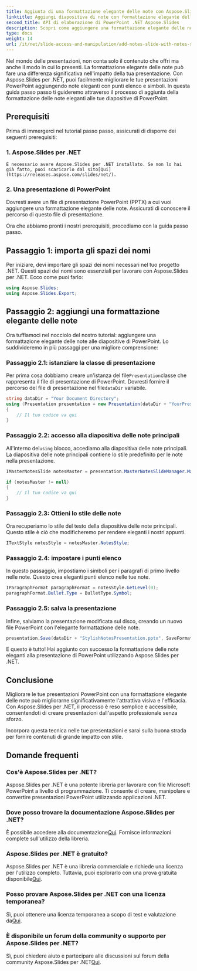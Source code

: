 ```yaml
---
title: Aggiunta di una formattazione elegante delle note con Aspose.Slides per .NET
linktitle: Aggiungi diapositiva di note con formattazione elegante delle note
second_title: API di elaborazione di PowerPoint .NET Aspose.Slides
description: Scopri come aggiungere una formattazione elegante delle note alle tue presentazioni PowerPoint utilizzando Aspose.Slides per .NET. Migliora le tue diapositive con simboli ed elenchi puntati.
type: docs
weight: 14
url: /it/net/slide-access-and-manipulation/add-notes-slide-with-notes-style/
---
```


Nel mondo delle presentazioni, non conta solo il contenuto che offri ma anche il modo in cui lo presenti. La formattazione elegante delle note può fare una differenza significativa nell'impatto della tua presentazione. Con Aspose.Slides per .NET, puoi facilmente migliorare le tue presentazioni PowerPoint aggiungendo note eleganti con punti elenco e simboli. In questa guida passo passo ti guideremo attraverso il processo di aggiunta della formattazione delle note eleganti alle tue diapositive di PowerPoint.

## Prerequisiti

Prima di immergerci nel tutorial passo passo, assicurati di disporre dei seguenti prerequisiti:

### 1. Aspose.Slides per .NET
    È necessario avere Aspose.Slides per .NET installato. Se non lo hai già fatto, puoi scaricarlo dal sito[Qui](https://releases.aspose.com/slides/net/).

### 2. Una presentazione di PowerPoint
   Dovresti avere un file di presentazione PowerPoint (PPTX) a cui vuoi aggiungere una formattazione elegante delle note. Assicurati di conoscere il percorso di questo file di presentazione.

Ora che abbiamo pronti i nostri prerequisiti, procediamo con la guida passo passo.

## Passaggio 1: importa gli spazi dei nomi

Per iniziare, devi importare gli spazi dei nomi necessari nel tuo progetto .NET. Questi spazi dei nomi sono essenziali per lavorare con Aspose.Slides per .NET. Ecco come puoi farlo:

```csharp
using Aspose.Slides;
using Aspose.Slides.Export;
```

## Passaggio 2: aggiungi una formattazione elegante delle note

Ora tuffiamoci nel nocciolo del nostro tutorial: aggiungere una formattazione elegante delle note alle diapositive di PowerPoint. Lo suddivideremo in più passaggi per una migliore comprensione:

### Passaggio 2.1: istanziare la classe di presentazione

 Per prima cosa dobbiamo creare un'istanza del file`Presentation`classe che rappresenta il file di presentazione di PowerPoint. Dovresti fornire il percorso del file di presentazione nel file`dataDir` variabile.

```csharp
string dataDir = "Your Document Directory";
using (Presentation presentation = new Presentation(dataDir + "YourPresentation.pptx"))
{
    // Il tuo codice va qui
}
```

### Passaggio 2.2: accesso alla diapositiva delle note principali

 All'interno del`using` blocco, accediamo alla diapositiva delle note principali. La diapositiva delle note principali contiene lo stile predefinito per le note nella presentazione.

```csharp
IMasterNotesSlide notesMaster = presentation.MasterNotesSlideManager.MasterNotesSlide;

if (notesMaster != null)
{
    // Il tuo codice va qui
}
```

### Passaggio 2.3: Ottieni lo stile delle note

Ora recuperiamo lo stile del testo della diapositiva delle note principali. Questo stile è ciò che modificheremo per rendere eleganti i nostri appunti.

```csharp
ITextStyle notesStyle = notesMaster.NotesStyle;
```

### Passaggio 2.4: impostare i punti elenco

In questo passaggio, impostiamo i simboli per i paragrafi di primo livello nelle note. Questo crea eleganti punti elenco nelle tue note.

```csharp
IParagraphFormat paragraphFormat = notesStyle.GetLevel(0);
paragraphFormat.Bullet.Type = BulletType.Symbol;
```

### Passaggio 2.5: salva la presentazione

Infine, salviamo la presentazione modificata sul disco, creando un nuovo file PowerPoint con l'elegante formattazione delle note.

```csharp
presentation.Save(dataDir + "StylishNotesPresentation.pptx", SaveFormat.Pptx);
```

E questo è tutto! Hai aggiunto con successo la formattazione delle note eleganti alla presentazione di PowerPoint utilizzando Aspose.Slides per .NET.

## Conclusione

Migliorare le tue presentazioni PowerPoint con una formattazione elegante delle note può migliorarne significativamente l'attrattiva visiva e l'efficacia. Con Aspose.Slides per .NET, il processo è reso semplice e accessibile, consentendoti di creare presentazioni dall'aspetto professionale senza sforzo.

Incorpora questa tecnica nelle tue presentazioni e sarai sulla buona strada per fornire contenuti di grande impatto con stile.

## Domande frequenti

### Cos'è Aspose.Slides per .NET?
Aspose.Slides per .NET è una potente libreria per lavorare con file Microsoft PowerPoint a livello di programmazione. Ti consente di creare, manipolare e convertire presentazioni PowerPoint utilizzando applicazioni .NET.

### Dove posso trovare la documentazione Aspose.Slides per .NET?
 È possibile accedere alla documentazione[Qui](https://reference.aspose.com/slides/net/). Fornisce informazioni complete sull'utilizzo della libreria.

### Aspose.Slides per .NET è gratuito?
 Aspose.Slides per .NET è una libreria commerciale e richiede una licenza per l'utilizzo completo. Tuttavia, puoi esplorarlo con una prova gratuita disponibile[Qui](https://releases.aspose.com/).

### Posso provare Aspose.Slides per .NET con una licenza temporanea?
Sì, puoi ottenere una licenza temporanea a scopo di test e valutazione da[Qui](https://purchase.aspose.com/temporary-license/).

### È disponibile un forum della community o supporto per Aspose.Slides per .NET?
 Sì, puoi chiedere aiuto e partecipare alle discussioni sul forum della community Aspose.Slides per .NET[Qui](https://forum.aspose.com/).